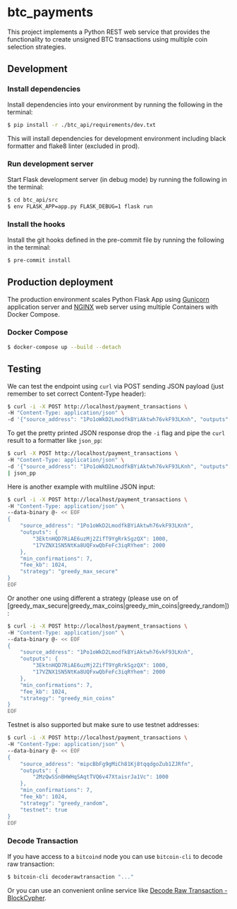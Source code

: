 # btc_payments

This project implements a Python REST web service that provides the functionality to create unsigned BTC transactions using multiple coin selection strategies.

## Development

### Install dependencies

Install dependencies into your environment by running the following in the terminal:

```bash
$ pip install -r ./btc_api/requirements/dev.txt
```

This will install dependencies for development environment including black formatter and flake8 linter (excluded in prod).

### Run development server

Start Flask development server (in debug mode) by running the following in the terminal:

```bash
$ cd btc_api/src
$ env FLASK_APP=app.py FLASK_DEBUG=1 flask run
```

### Install the hooks

Install the git hooks defined in the pre-commit file by running the following in the terminal:

```bash
$ pre-commit install
```

## Production deployment

The production environment scales Python Flask App using [Gunicorn](https://gunicorn.org/) application server and [NGINX](https://www.nginx.com/) web server using multiple Containers with Docker Compose.

### Docker Compose

```bash
$ docker-compose up --build --detach
```

## Testing

We can test the endpoint using `curl` via POST sending JSON payload (just remember to set correct Content-Type header):

```bash
$ curl -i -X POST http://localhost/payment_transactions \
-H "Content-Type: application/json" \
-d '{"source_address": "1Po1oWkD2LmodfkBYiAktwh76vkF93LKnh", "outputs": {"17VZNX1SN5NtKa8UQFxwQbFeFc3iqRYhem": 2000}, "min_confirmations": 7}'
```

To get the pretty printed JSON response drop the `-i` flag and pipe the `curl` result to a formatter like `json_pp`:

```bash
$ curl -X POST http://localhost/payment_transactions \
-H "Content-Type: application/json" \
-d '{"source_address": "1Po1oWkD2LmodfkBYiAktwh76vkF93LKnh", "outputs": {"17VZNX1SN5NtKa8UQFxwQbFeFc3iqRYhem": 2000}, "min_confirmations": 7}' \
| json_pp
```

Here is another example with multiline JSON input:

```bash
$ curl -i -X POST http://localhost/payment_transactions \
-H "Content-Type: application/json" \
--data-binary @- << EOF
{
    "source_address": "1Po1oWkD2LmodfkBYiAktwh76vkF93LKnh",
    "outputs": {
        "3EktnHQD7RiAE6uzMj2ZifT9YgRrkSgzQX": 1000,
        "17VZNX1SN5NtKa8UQFxwQbFeFc3iqRYhem": 2000
    },
    "min_confirmations": 7,
    "fee_kb": 1024,
    "strategy": "greedy_max_secure"
}
EOF
```

Or another one using different a strategy (please use on of [greedy_max_secure|greedy_max_coins|greedy_min_coins|greedy_random]):

```bash
$ curl -i -X POST http://localhost/payment_transactions \
-H "Content-Type: application/json" \
--data-binary @- << EOF
{
    "source_address": "1Po1oWkD2LmodfkBYiAktwh76vkF93LKnh",
    "outputs": {
        "3EktnHQD7RiAE6uzMj2ZifT9YgRrkSgzQX": 1000,
        "17VZNX1SN5NtKa8UQFxwQbFeFc3iqRYhem": 2000
    },
    "min_confirmations": 7,
    "fee_kb": 1024,
    "strategy": "greedy_min_coins"
}
EOF
```

Testnet is also supported but make sure to use testnet addresses:

```bash
$ curl -i -X POST http://localhost/payment_transactions \
-H "Content-Type: application/json" \
--data-binary @- << EOF
{
    "source_address": "mipcBbFg9gMiCh81Kj8tqqdgoZub1ZJRfn",
    "outputs": {
        "2MzQwSSnBHWHqSAqtTVQ6v47XtaisrJa1Vc": 1000
    },
    "min_confirmations": 7,
    "fee_kb": 1024,
    "strategy": "greedy_random",
    "testnet": true
}
EOF
```

### Decode Transaction

If you have access to a `bitcoind` node you can use `bitcoin-cli` to decode raw transaction:

```bash
$ bitcoin-cli decoderawtransaction "..."
```

Or you can use an convenient online service like [Decode Raw Transaction - BlockCypher](https://live.blockcypher.com/btc/decodetx/).
